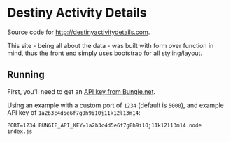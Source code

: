 # Destiny Activity Details

Source code for <http://destinyactivitydetails.com>.

This site - being all about the data - was built with form over function in mind,
thus the front end simply uses bootstrap for all styling/layout.

## Running

First, you'll need to get an [API key from Bungie.net](https://www.bungie.net/en/user/api).

Using an example with a custom port of `1234` (default is `5000`), and example
API key of `1a2b3c4d5e6f7g8h9i10j11k12l13m14`:

```shell
PORT=1234 BUNGIE_API_KEY=1a2b3c4d5e6f7g8h9i10j11k12l13m14 node index.js
```
